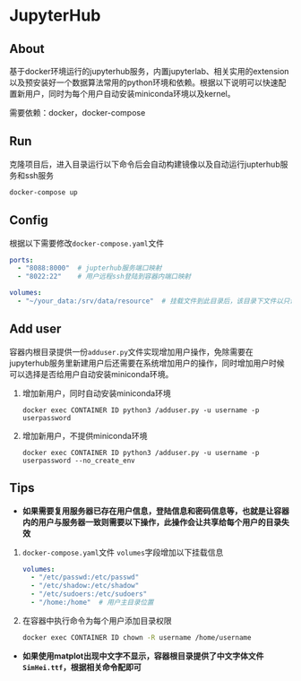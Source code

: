 # JupyterHub

## About

基于docker环境运行的jupyterhub服务，内置jupyterlab、相关实用的extension以及预安装好一个数据算法常用的python环境和依赖。根据以下说明可以快速配置新用户，同时为每个用户自动安装miniconda环境以及kernel。  

需要依赖：docker，docker-compose



## Run

克隆项目后，进入目录运行以下命令后会自动构建镜像以及自动运行jupterhub服务和ssh服务

```sh
docker-compose up
```



## Config

根据以下需要修改`docker-compose.yaml`文件

```yaml
ports: 
  - "8088:8000"  # jupterhub服务端口映射
  - "8022:22"    # 用户远程ssh登陆到容器内端口映射

volumes:
  - "~/your_data:/srv/data/resource"  # 挂载文件到此目录后，该目录下文件以只读形式共享给每个jupterhub用户
```



## Add user

容器内根目录提供一份`adduser.py`文件实现增加用户操作，免除需要在jupyterhub服务里新建用户后还需要在系统增加用户的操作，同时增加用户时候可以选择是否给用户自动安装miniconda环境。

1. 增加新用户，同时自动安装miniconda环境

   ```
   docker exec CONTAINER ID python3 /adduser.py -u username -p userpassword
   ```

2. 增加新用户，不提供miniconda环境

   ```
   docker exec CONTAINER ID python3 /adduser.py -u username -p userpassword --no_create_env
   ```

   

## Tips

*  **如果需要复用服务器已存在用户信息，登陆信息和密码信息等，也就是让容器内的用户与服务器一致则需要以下操作，此操作会让共享给每个用户的目录失效**

 1. `docker-compose.yaml`文件 `volumes`字段增加以下挂载信息

    ```yaml
    volumes:
      - "/etc/passwd:/etc/passwd"
      - "/etc/shadow:/etc/shadow"
      - "/etc/sudoers:/etc/sudoers"
      - "/home:/home"  # 用户主目录位置
    ```

 2. 在容器中执行命令为每个用户添加目录权限

    ```sh
    docker exec CONTAINER ID chown -R username /home/username
    ```

    

* **如果使用matplot出现中文字不显示，容器根目录提供了中文字体文件`SimHei.ttf`，根据相关命令配即可**